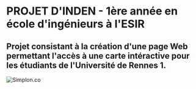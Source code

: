 # PROJET D'INDEN - 1ère année en école d'ingénieurs à l'ESIR

## Projet consistant à la création d'une page Web permettant l'accès à une carte intéractive pour les étudiants de l'Université de Rennes 1.

![Simplon.co](https://www.univ-rennes1.fr/sites/www.univ-rennes1.fr/files/pages/etudierar1.jpg)
